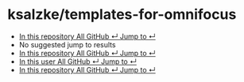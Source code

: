 # ksalzke/templates-for-omnifocus

*  [ In this repository All GitHub ↵ Jump to ↵](ksalzke-templates-for-omnifocus.md)
*  No suggested jump to results
*  [ In this repository All GitHub ↵ Jump to ↵](ksalzke-templates-for-omnifocus.md)
*  [ In this user All GitHub ↵ Jump to ↵](ksalzke-templates-for-omnifocus.md)
*  [ In this repository All GitHub ↵ Jump to ↵](ksalzke-templates-for-omnifocus.md)

